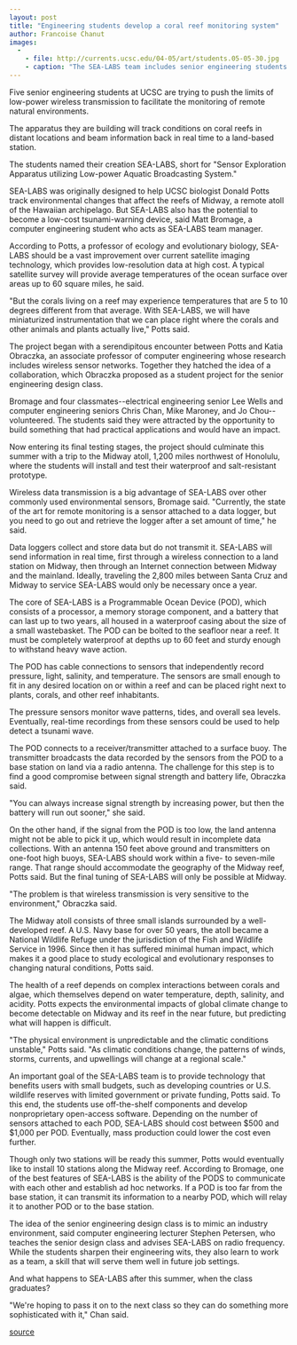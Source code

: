 ```yaml
---
layout: post
title: "Engineering students develop a coral reef monitoring system"
author: Francoise Chanut
images:
  -
    - file: http://currents.ucsc.edu/04-05/art/students.05-05-30.jpg
    - caption: "The SEA-LABS team includes senior engineering students (left to right) Jo Chou, Mike Maroney, Matt Bromage, Lee Wells, and Chris Chan. Photo: Tim Stephens"
---
```


Five senior engineering students at UCSC are trying to push the limits of low-power wireless transmission to facilitate the monitoring of remote natural environments.

The apparatus they are building will track conditions on coral reefs in distant locations and beam information back in real time to a land-based station.   

The students named their creation SEA-LABS, short for "Sensor Exploration Apparatus utilizing Low-power Aquatic Broadcasting System."

SEA-LABS was originally designed to help UCSC biologist Donald Potts track environmental changes that affect the reefs of Midway, a remote atoll of the Hawaiian archipelago. But SEA-LABS also has the potential to become a low-cost tsunami-warning device, said Matt Bromage, a computer engineering student who acts as SEA-LABS team manager.

According to Potts, a professor of ecology and evolutionary biology, SEA-LABS should be a vast improvement over current satellite imaging technology, which provides low-resolution data at high cost. A typical satellite survey will provide average temperatures of the ocean surface over areas up to 60 square miles, he said.   

"But the corals living on a reef may experience temperatures that are 5 to 10 degrees different from that average. With SEA-LABS, we will have miniaturized instrumentation that we can place right where the corals and other animals and plants actually live," Potts said.   

The project began with a serendipitous encounter between Potts and Katia Obraczka, an associate professor of computer engineering whose research includes wireless sensor networks. Together they hatched the idea of a collaboration, which Obraczka proposed as a student project for the senior engineering design class.   

Bromage and four classmates--electrical engineering senior Lee Wells and computer engineering seniors Chris Chan, Mike Maroney, and Jo Chou--volunteered. The students said they were attracted by the opportunity to build something that had practical applications and would have an impact.

Now entering its final testing stages, the project should culminate this summer with a trip to the Midway atoll, 1,200 miles northwest of Honolulu, where the students will install and test their waterproof and salt-resistant prototype.   

Wireless data transmission is a big advantage of SEA-LABS over other commonly used environmental sensors, Bromage said. "Currently, the state of the art for remote monitoring is a sensor attached to a data logger, but you need to go out and retrieve the logger after a set amount of time," he said.   

Data loggers collect and store data but do not transmit it. SEA-LABS will send information in real time, first through a wireless connection to a land station on Midway, then through an Internet connection between Midway and the mainland. Ideally, traveling the 2,800 miles between Santa Cruz and Midway to service SEA-LABS would only be necessary once a year.  

The core of SEA-LABS is a Programmable Ocean Device (POD), which consists of a processor, a memory storage component, and a battery that can last up to two years, all housed in a waterproof casing about the size of a small wastebasket. The POD can be bolted to the seafloor near a reef. It must be completely waterproof at depths up to 60 feet and sturdy enough to withstand heavy wave action.  

The POD has cable connections to sensors that independently record pressure, light, salinity, and temperature. The sensors are small enough to fit in any desired location on or within a reef and can be placed right next to plants, corals, and other reef inhabitants.   

The pressure sensors monitor wave patterns, tides, and overall sea levels. Eventually, real-time recordings from these sensors could be used to help detect a tsunami wave.   

The POD connects to a receiver/transmitter attached to a surface buoy. The transmitter broadcasts the data recorded by the sensors from the POD to a base station on land via a radio antenna. The challenge for this step is to find a good compromise between signal strength and battery life, Obraczka said.   

"You can always increase signal strength by increasing power, but then the battery will run out sooner," she said.   

On the other hand, if the signal from the POD is too low, the land antenna might not be able to pick it up, which would result in incomplete data collections. With an antenna 150 feet above ground and transmitters on one-foot high buoys, SEA-LABS should work within a five- to seven-mile range. That range should accommodate the geography of the Midway reef, Potts said. But the final tuning of SEA-LABS will only be possible at Midway.  

"The problem is that wireless transmission is very sensitive to the environment," Obraczka said.  

The Midway atoll consists of three small islands surrounded by a well-developed reef. A U.S. Navy base for over 50 years, the atoll became a National Wildlife Refuge under the jurisdiction of the Fish and Wildlife Service in 1996. Since then it has suffered minimal human impact, which makes it a good place to study ecological and evolutionary responses to changing natural conditions, Potts said.  

The health of a reef depends on complex interactions between corals and algae, which themselves depend on water temperature, depth, salinity, and acidity. Potts expects the environmental impacts of global climate change to become detectable on Midway and its reef in the near future, but predicting what will happen is difficult.  

"The physical environment is unpredictable and the climatic conditions unstable," Potts said. "As climatic conditions change, the patterns of winds, storms, currents, and upwellings will change at a regional scale."   

An important goal of the SEA-LABS team is to provide technology that benefits users with small budgets, such as developing countries or U.S. wildlife reserves with limited government or private funding, Potts said. To this end, the students use off-the-shelf components and develop nonproprietary open-access software. Depending on the number of sensors attached to each POD, SEA-LABS should cost between $500 and $1,000 per POD. Eventually, mass production could lower the cost even further.  

Though only two stations will be ready this summer, Potts would eventually like to install 10 stations along the Midway reef. According to Bromage, one of the best features of SEA-LABS is the ability of the PODS to communicate with each other and establish ad hoc networks. If a POD is too far from the base station, it can transmit its information to a nearby POD, which will relay it to another POD or to the base station.  

The idea of the senior engineering design class is to mimic an industry environment, said computer engineering lecturer Stephen Petersen, who teaches the senior design class and advises SEA-LABS on radio frequency. While the students sharpen their engineering wits, they also learn to work as a team, a skill that will serve them well in future job settings.   

And what happens to SEA-LABS after this summer, when the class graduates?   

"We're hoping to pass it on to the next class so they can do something more sophisticated with it," Chan said.   
  

[source](http://www1.ucsc.edu/currents/04-05/05-30/project.asp "Permalink to project")
